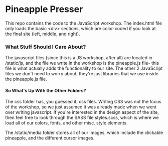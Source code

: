 # Pineapple Presser
This repo contains the code to the JavaScript workshop. The index.html file only loads the basic \<div\> sections, which are color-coded if you look at the final site (left, middle, and right). 

### What Stuff Should I Care About?
The javascript files (since this is a JS workshop, after all) are located in /static/js, and the file we write in the workshop 
is the pineapple.js file- this file is what actually adds the functionality to our site. The other 2 JavaScript files we don't need to worry about, they're just libraries that we use inside the pineapple.js file. 

#### So What's Up With the Other Folders?
The css folder has, you guessed it, css files. Writing CSS was not the focus of the workshop, so we just assumed it was already 
made when we went over writing javascript. If you're interested in the design aspect of the site, then feel free to look 
through the SASS file styles.scss, which is where we load all of our colors, fonts, and other misc. style elements. 

The /static/media folder stores all of our images, which include the clickable pineapple, and the different cursor images. 
